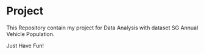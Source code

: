 # Project
This Repository contain my project for Data Analysis with dataset SG Annual Vehicle Population.

Just Have Fun!
